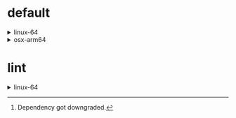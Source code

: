# default

<details>
<summary>linux-64</summary>

|Dependency|Before|After|
|-|-|-|
|**new-package**||0.10.1|
|**removed-package**|0.10.1||
|**bpy**|0.10.1|2.10.1|
|**polars**|herads_0|herads_1|
|python|0.10.0|0.10.1|

</details>

<details>
<summary>osx-arm64</summary>

|Dependency|Before|After|
|-|-|-|
|**polars**[^2]|0.10.0|0.9.1|
|**python**|0.10.0|0.10.1|

</details>

# lint

<details>
<summary>linux-64</summary>

|Dependency|Before|After|
|-|-|-|
|**polars**|0.10.0|0.10.1|
|python|0.10.0|0.10.1|

</details>

[^1]: *Cursive* means explicit dependency.
[^2]: Dependency got downgraded.
